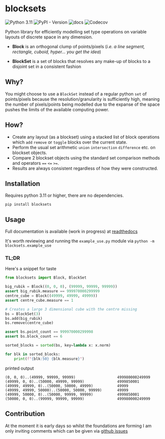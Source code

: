 # blocksets

![Python 3.11](https://img.shields.io/badge/python-3.11-blue.svg)
![PyPI - Version](https://img.shields.io/pypi/v/blocksets)
![docs](https://readthedocs.org/projects/blocksets/badge)
![Codecov](https://img.shields.io/codecov/c/github/daveisagit/blocksets)

Python library for efficiently modelling set type operations on variable layouts
of discrete space in any dimension.

- **Block** is an orthogonal clump of points/pixels (_i.e. a line segment,
rectangle, cuboid, hyper... you get the idea_)

- **BlockSet** is a set of blocks that resolves any make-up of blocks to a
  disjoint set in a consistent fashion

## Why?

You might choose to use a `BlockSet` instead of a regular python `set` of
points/pixels because the resolution/granularity is sufficiently high, meaning
the number of pixels/points being modelled due to the expanse of the space
pushes the limits of the available computing power.

## How?

- Create any layout (as a blockset) using a stacked list of block operations
  which `add` `remove` or `toggle` blocks over the current state.
- Perform the usual set arithmetic `union` `intersection` `difference` etc. on
  blockset objects.
- Compare 2 blockset objects using the standard set comparison methods and
  operators `==` `<=` `>=`.
- Results are always consistent regardless of how they were constructed.

## Installation

Requires python 3.11 or higher, there are no dependencies.

`pip install blocksets`

## Usage

Full documentation is available (work in progress) at [readthedocs]([https://](https://blocksets.readthedocs.io/))

It's worth reviewing and running the `example_use.py` module via
`python -m blocksets.example_use`

### TL;DR

Here's a snippet for taste

```python
from blocksets import Block, BlockSet

big_rubik = Block((0, 0, 0), (99999, 99999, 99999))
assert big_rubik.measure == 999970000299999
centre_cube = Block((49999, 49999, 49999))
assert centre_cube.measure == 1

# Creates a large 3 dimensional cube with the centre missing
bs = BlockSet(3)  
bs.add(big_rubik)
bs.remove(centre_cube)

assert bs.point_count == 999970000299998
assert bs.block_count == 6

sorted_blocks = sorted(bs, key=lambda x: x.norm)

for blk in sorted_blocks:
    print(f"{blk:50} {blk.measure}")
```

printed output

```text
(0, 0, 0)..(49999, 99999, 99999)                   499980000249999
(49999, 0, 0)..(50000, 49999, 99999)               4999850001
(49999, 49999, 0)..(50000, 50000, 49999)           49999
(49999, 49999, 50000)..(50000, 50000, 99999)       49999
(49999, 50000, 0)..(50000, 99999, 99999)           4999850001
(50000, 0, 0)..(99999, 99999, 99999)               499980000249999    
```

## Contribution

At the moment it is early days so whilst the foundations are forming I am only
inviting comments which can be given via [github
issues]([https://](https://github.com/daveisagit/blocksets/issues))
